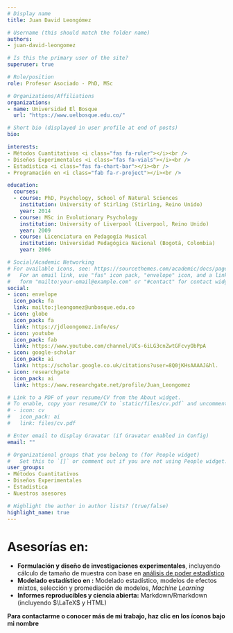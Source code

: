 ```yaml
---
# Display name
title: Juan David Leongómez

# Username (this should match the folder name)
authors:
- juan-david-leongomez

# Is this the primary user of the site?
superuser: true

# Role/position
role: Profesor Asociado - PhD, MSc

# Organizations/Affiliations
organizations:
- name: Universidad El Bosque
  url: "https://www.uelbosque.edu.co/"

# Short bio (displayed in user profile at end of posts)
bio:

interests:
- Métodos Cuantitativos <i class="fas fa-ruler"></i><br />
- Diseños Experimentales <i class="fas fa-vials"></i><br />
- Estadística <i class="fas fa-chart-bar"></i><br />
- Programación en <i class="fab fa-r-project"></i><br />

education:
  courses:
  - course: PhD, Psychology, School of Natural Sciences
    institution: University of Stirling (Stirling, Reino Unido)
    year: 2014
  - course: MSc in Evolutionary Psychology
    institution: University of Liverpool (Liverpool, Reino Unido)
    year: 2009
  - course: Licenciatura en Pedagogía Musical
    institution: Universidad Pedagógica Nacional (Bogotá, Colombia)
    year: 2006

# Social/Academic Networking
# For available icons, see: https://sourcethemes.com/academic/docs/page-builder/#icons
#   For an email link, use "fas" icon pack, "envelope" icon, and a link in the
#   form "mailto:your-email@example.com" or "#contact" for contact widget.
social:
- icon: envelope
  icon_pack: fa
  link: mailto:jleongomez@unbosque.edu.co
- icon: globe
  icon_pack: fa
  link: https://jdleongomez.info/es/
- icon: youtube
  icon_pack: fab
  link: https://www.youtube.com/channel/UCs-6iLG3cnZwtGFcvyObPpA
- icon: google-scholar
  icon_pack: ai
  link: https://scholar.google.co.uk/citations?user=8Q0jKHsAAAAJ&hl.
- icon: researchgate
  icon_pack: ai
  link: https://www.researchgate.net/profile/Juan_Leongomez

# Link to a PDF of your resume/CV from the About widget.
# To enable, copy your resume/CV to `static/files/cv.pdf` and uncomment the lines below.
# - icon: cv
#   icon_pack: ai
#   link: files/cv.pdf

# Enter email to display Gravatar (if Gravatar enabled in Config)
email: ""

# Organizational groups that you belong to (for People widget)
#   Set this to `[]` or comment out if you are not using People widget.
user_groups:
- Métodos Cuantitativos
- Diseños Experimentales
- Estadística
- Nuestros asesores

# Highlight the author in author lists? (true/false)
highlight_name: true
---
```


# **Asesorías en:**

* **Formulación y diseño de investigaciones experimentales**, incluyendo cálculo de tamaño de muestra con base en [análisis de poder estadístico](/post/power/)
* **Modelado estadístico en <i class="fab fa-r-project"></i>:** Modelado estadístico, modelos de efectos mixtos, selección y promediación de modelos, *Machine Learning*
* **Informes reproducibles y ciencia abierta:** Markdown/Rmarkdown (incluyendo $\LaTeX$ y HTML<i class="fab fa-html5"></i>)

<span style="color: #f68212;"><i class="fas fa-exclamation-circle"></i></span> **Para contactarme o conocer más de mi trabajo, haz clic en los íconos bajo mi nombre**
